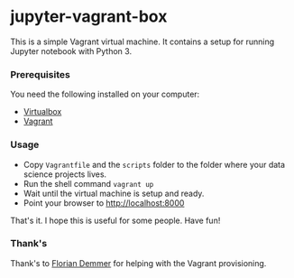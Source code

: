 # jupyter-vagrant-box

This is a simple Vagrant virtual machine. It contains a setup for running Jupyter notebook with Python 3.

### Prerequisites

You need the following installed on your computer:
- [Virtualbox](https://www.virtualbox.org/)
- [Vagrant](https://www.vagrantup.com/)

### Usage

- Copy `Vagrantfile` and the `scripts` folder to the folder where your data science projects lives.
- Run the shell command `vagrant up` 
- Wait until the virtual machine is setup and ready.
- Point your browser to [http://localhost:8000](http://localhost:8000)

That's it. I hope this is useful for some people. Have fun!


### Thank's

Thank's to [Florian Demmer](https://github.com/fdemmer) for helping with the Vagrant provisioning.
